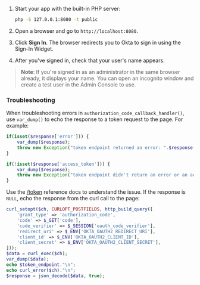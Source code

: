 1. Start your app with the built-in PHP server:

   ```bash
   php -S 127.0.0.1:8080 -t public
   ```

1. Open a browser and go to `http://localhost:8080`.
1. Click **Sign In**. The browser redirects you to Okta to sign in using the Sign-In Widget.
1. After you've signed in, check that your user's name appears.

> **Note**: If you're signed in as an administrator in the same browser already, it displays your name. You can open an incognito window and create a test user in the Admin Console to use.

### Troubleshooting

When troubleshooting errors in `authorization_code_callback_handler()`, use `var_dump()` to echo the response to a token request to the page. For example:

```php
if(isset($response['error'])) {
    var_dump($response);
    throw new Exception("token endpoint returned an error: ".$response['error']);
}

if(!isset($response['access_token'])) {
    var_dump($response);
    throw new Exception("token endpoint didn't return an error or an access token");
}
```

Use the [/token](/docs/reference/api/oidc/#token) reference docs to understand the issue. If the response is `NULL`, echo the response from the curl call to the page:

```php
curl_setopt($ch, CURLOPT_POSTFIELDS, http_build_query([
    'grant_type' => 'authorization_code',
    'code' => $_GET['code'],
    'code_verifier' => $_SESSION['oauth_code_verifier'],
    'redirect_uri' => $_ENV['OKTA_OAUTH2_REDIRECT_URI'],
    'client_id' => $_ENV['OKTA_OAUTH2_CLIENT_ID'],
    'client_secret' => $_ENV['OKTA_OAUTH2_CLIENT_SECRET'],
]));
$data = curl_exec($ch);
var_dump($data);
echo $token_endpoint."\n";
echo curl_error($ch)."\n";
$response = json_decode($data, true);
```
